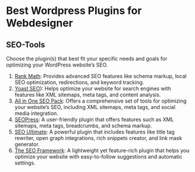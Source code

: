# Best Wordpress Plugins for Webdesigner

## SEO-Tools

Choose the plugin(s) that best fit your specific needs and goals for optimizing your WordPress website’s SEO.

1.	[Rank Math](https://wordpress.org/plugins/seo-by-rank-math/): Provides advanced SEO features like schema markup, local SEO optimization, redirections, and keyword tracking.
2.	[Yoast SEO](https://wordpress.org/plugins/wordpress-seo/)): Helps optimize your website for search engines with features like XML sitemaps, meta tags, and content analysis.
3.	[All in One SEO Pack](https://wordpress.org/plugins/all-in-one-seo-pack/): Offers a comprehensive set of tools for optimizing your website’s SEO, including XML sitemaps, meta tags, and social media integration.
4.	[SEOPress](https://wordpress.org/plugins/wp-seopress/): A user-friendly plugin that offers features such as XML sitemaps, meta tags, breadcrumbs, and schema markup.
5.	[SEO Ultimate](https://wordpress.org/plugins/seo-ultimate/): A powerful plugin that includes features like title tag rewriter, open graph integrations, rich snippets creator, and link mask generator.
6.	[The SEO Framework](https://wordpress.org/plugins/autodescription/): A lightweight yet feature-rich plugin that helps you optimize your website with easy-to-follow suggestions and automatic settings.

